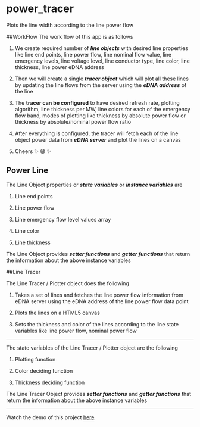 # power_tracer
Plots the line width according to the line power flow

##WorkFlow
The work flow of this app is as follows

1. We create required number of **_line objects_** with desired line properties like line end points, line power flow, line nominal flow value, line emergency levels, line voltage level, line conductor type, line color, line thickness, line power eDNA address

2. Then we will create a single **_tracer object_** which will plot all these lines by updating the line flows from the server using the **_eDNA address_** of the line

3. The **tracer can be configured** to have desired refresh rate, plotting algorithm, line thickness per MW, line colors for each of the emergency flow band, modes of plotting like thickness by absolute power flow or thickness by absolute/nominal power flow ratio

4. After everything is configured, the tracer will fetch each of the line object power data from **_eDNA server_** and plot the lines on a canvas

5. Cheers :sparkles: :smile: :sparkles:


## Power Line

The Line Object properties or **_state variables_** or **_instance variables_** are

1. Line end points

2. Line power flow

3. Line emergency flow level values array

4. Line color

5. Line thickness

The Line Object provides **_setter functions_** and **_getter functions_** that return the information about the above instance variables

##Line Tracer

The Line Tracer / Plotter object does the following

1. Takes a set of lines and fetches the line power flow information from eDNA server using the eDNA address of the line power flow data point

2. Plots the lines on a HTML5 canvas

3. Sets the thickness and color of the lines according to the line state variables like line power flow, nominal power flow

***
The state variables of the Line Tracer / Plotter object are the following

1. Plotting function

2. Color deciding function

3. Thickness deciding function

The Line Tracer Object provides **_setter functions_** and **_getter functions_** that return the information about the above instance variables

***
Watch the demo of this project [here](https://posoco.github.io/power_tracer/apps/singletest)
